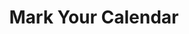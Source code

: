 ---
title: Mark Your Calendar
image: Calendar.jpg
blurb: <strong>Happy Holidays!</strong><br/>See you in the new year!
---